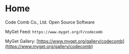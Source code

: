 # Home
Code Comb Co., Ltd. Open Source Software

MyGet Feed: `https://www.myget.org/F/codecomb`

MyGet Gallery: [https://www.myget.org/gallery/codecomb](https://www.myget.org/gallery/codecomb)
